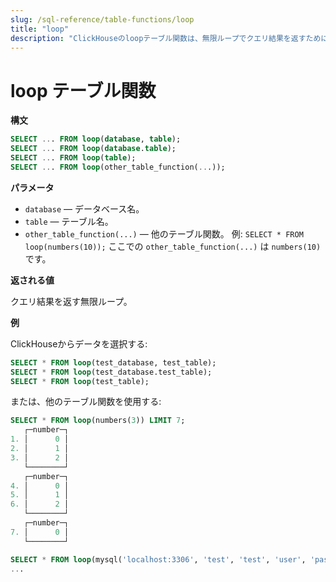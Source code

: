 ```yaml
---
slug: /sql-reference/table-functions/loop
title: "loop"
description: "ClickHouseのloopテーブル関数は、無限ループでクエリ結果を返すために使用されます。"
---
```



# loop テーブル関数

**構文**

``` sql
SELECT ... FROM loop(database, table);
SELECT ... FROM loop(database.table);
SELECT ... FROM loop(table);
SELECT ... FROM loop(other_table_function(...));
```

**パラメータ**

- `database` — データベース名。
- `table` — テーブル名。
- `other_table_function(...)` — 他のテーブル関数。
  例: `SELECT * FROM loop(numbers(10));`
  ここでの `other_table_function(...)` は `numbers(10)` です。

**返される値**

クエリ結果を返す無限ループ。

**例**

ClickHouseからデータを選択する:

``` sql
SELECT * FROM loop(test_database, test_table);
SELECT * FROM loop(test_database.test_table);
SELECT * FROM loop(test_table);
```

または、他のテーブル関数を使用する:

``` sql
SELECT * FROM loop(numbers(3)) LIMIT 7;
   ┌─number─┐
1. │      0 │
2. │      1 │
3. │      2 │
   └────────┘
   ┌─number─┐
4. │      0 │
5. │      1 │
6. │      2 │
   └────────┘
   ┌─number─┐
7. │      0 │
   └────────┘
``` 
``` sql
SELECT * FROM loop(mysql('localhost:3306', 'test', 'test', 'user', 'password'));
...
```
